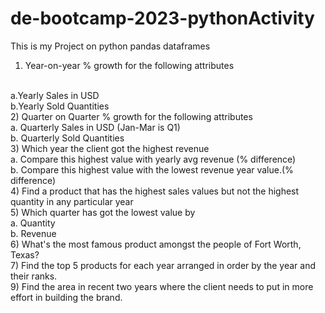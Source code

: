 # de-bootcamp-2023-pythonActivity
This is my Project on python pandas dataframes
<br>
1) Year-on-year % growth for the following attributes
<br>
a.Yearly Sales in USD
<br>
b.Yearly Sold Quantities
<br>
2) Quarter on Quarter % growth for the following attributes
<br>
a. Quarterly Sales in USD (Jan-Mar is Q1)
<br>
b. Quarterly Sold Quantities
<br>
3) Which year the client got the highest revenue
<br>
a. Compare this highest value with yearly avg revenue (% difference)
<br>
b. Compare this highest value with the lowest revenue year value.(% difference)
<br>
4) Find a product that has the highest sales values but not the highest quantity in any particular year
<br>
5) Which quarter has got the lowest value by
<br>
a. Quantity 
<br>
b. Revenue
<br>
6) What's the most famous product amongst the people of Fort Worth, Texas?
<br>
7) Find the top 5 products for each year arranged in order by the year and their ranks.
<br>
9) Find the area in recent two years where the client needs to put in more effort in building the brand.
